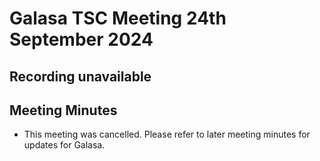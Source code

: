 # Galasa TSC Meeting 24th September 2024

## Recording unavailable

## Meeting Minutes
* This meeting was cancelled. Please refer to later meeting minutes for updates for Galasa.
